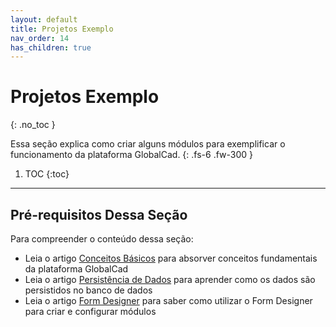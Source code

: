 ```yaml
---
layout: default
title: Projetos Exemplo
nav_order: 14
has_children: true
---
```


# Projetos Exemplo
{: .no_toc }


Essa seção explica como criar alguns módulos para exemplificar o funcionamento da plataforma GlobalCad. 
{: .fs-6 .fw-300 }

1. TOC
{:toc}

---

## Pré-requisitos Dessa Seção

Para compreender o conteúdo dessa seção:

- Leia o artigo [Conceitos Básicos](basicconcepts.md) para absorver conceitos fundamentais da plataforma GlobalCad
- Leia o artigo [Persistência de Dados](datapersistency.md) para aprender como os dados são persistidos no banco de dados
- Leia o artigo [Form Designer](formdesigner.md) para saber como utilizar o Form Designer para criar e configurar módulos
